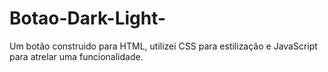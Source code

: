 # Botao-Dark-Light-
Um botão construido para HTML, utilizei CSS para estilização e JavaScript para atrelar uma funcionalidade.
